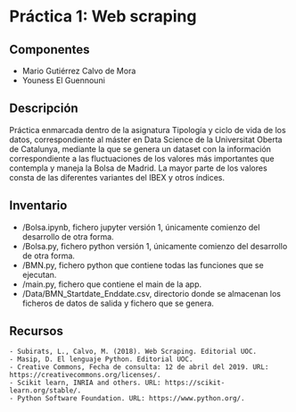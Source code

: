 # Práctica 1: Web scraping

## Componentes

- Mario Gutiérrez Calvo de Mora
- Youness El Guennouni

## Descripción

Práctica enmarcada dentro de la asignatura Tipología y ciclo de vida de los datos, correspondiente al máster en Data Science de la Universitat Oberta de Catalunya, mediante la que se genera un dataset con la información correspondiente a las fluctuaciones de los valores más importantes que contempla y maneja la Bolsa de Madrid. La mayor parte de los valores consta de las diferentes variantes del IBEX y otros índices.

## Inventario

 - /Bolsa.ipynb, fichero jupyter versión 1, únicamente comienzo del desarrollo de otra forma.
 - /Bolsa.py, fichero python versión 1, únicamente comienzo del desarrollo de otra forma.
 - /BMN.py, fichero python que contiene todas las funciones que se ejecutan.
 - /main.py, fichero que contiene el main de la app.
 - /Data/BMN_Startdate_Enddate.csv, directorio donde se almacenan los ficheros de datos de salida y fichero que se genera.

## Recursos

	- Subirats, L., Calvo, M. (2018). Web Scraping. Editorial UOC.
	- Masip, D. El lenguaje Python. Editorial UOC.
	- Creative Commons, Fecha de consulta: 12 de abril del 2019. URL:  https://creativecommons.org/licenses/.
	- Scikit learn, INRIA and others. URL: https://scikit-learn.org/stable/.
	- Python Software Foundation. URL: https://www.python.org/.
